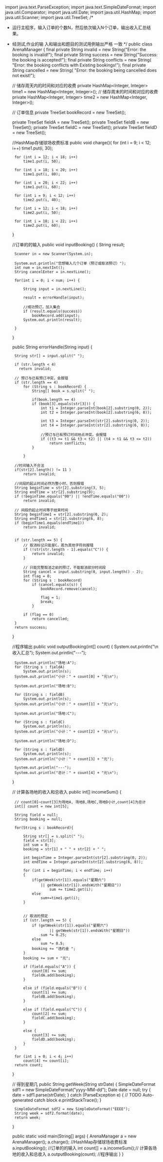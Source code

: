 import java.text.ParseException;
import java.text.SimpleDateFormat;
import java.util.Comparator;
import java.util.Date;
import java.util.HashMap;
import java.util.Scanner;
import java.util.TreeSet;
/*
 * 运行主程序，输入订单的个数N，然后依次输入N个订单，输出收入汇总结果。
 * 经测试,作业的输 入和输出和题目的测试用例输出严格 一致
 */
public class ArenaManager {
	final private String invalid = new String("Error: the booking is invalid!");
	final private String success = new String("Success: the booking is accepted!");
	final private String conflicts = new String(
			"Error: the booking conflicts with Existing bookings!");
	final private String cancelled = new String(
			"Error: the booking being cancelled does not exist!");

	// 储存周天内的时间和对应的收费
	private HashMap<Integer, Integer> time1 = new HashMap<Integer, Integer>();
	// 储存周末的时间和对应的收费
	private HashMap<Integer, Integer> time2 = new HashMap<Integer, Integer>();

	// 订单信息
	private TreeSet<String> bookRecord = new TreeSet<String>();

	private TreeSet<String> fieldA = new TreeSet<String>();
	private TreeSet<String> fieldB = new TreeSet<String>();
	private TreeSet<String> fieldC = new TreeSet<String>();
	private TreeSet<String> fieldD = new TreeSet<String>();

	//HashMap存储球场收费标准
	public void charge(){
		for (int i = 9; i < 12; i++)
			time1.put(i, 30);

		for (int i = 12; i < 18; i++)
			time1.put(i, 50);

		for (int i = 18; i < 20; i++)
			time1.put(i, 80);

		for (int i = 20; i < 22; i++)
			time1.put(i, 60);

		for (int i = 9; i < 12; i++)
			time2.put(i, 40);

		for (int i = 12; i < 18; i++)
			time2.put(i, 50);

		for (int i = 18; i < 22; i++)
			time2.put(i, 60);
	}

	
	//订单的的输入
	public void inputBooking() {
		String result;

		Scanner in = new Scanner(System.in);
		
		System.out.println("您想输入几个订单（预订或取消预订）");
		int num = in.nextInt();
		String cancelEnter = in.nextLine();
		
		for(int i = 0; i < num; i++) {
	
			String input = in.nextLine();
						
			result = errorHandle(input);
		
			//成功预订，加入集合
			if (result.equals(success))
				bookRecord.add(input);
			System.out.println(result);

		}
	}

	public String errorHandle(String input) {

		String str[] = input.split(" ");
		
		if (str.length < 4)
		  return invalid;
		
		// 预订与已有预订冲突，会报错
		if (str.length == 4)
			for (String s : bookRecord) {				
				String[] book = s.split(" ");
				
				if(book.length == 4)
				if (book[3].equals(str[3])) {
					int t1 = Integer.parseInt(book[2].substring(0, 2));
					int t2 = Integer.parseInt(book[2].substring(6, 8));

					int t3 = Integer.parseInt(str[2].substring(0, 2));
					int t4 = Integer.parseInt(str[2].substring(6, 8));

					//预订与已有预订时间地点冲突，会报错
					if ((t3 >= t1 && t3 < t2) || (t4 > t1 && t3 <= t2))
						return conflicts;
				}

			}

		//时间输入不合法
		if(str[2].length() != 11 )
			return invalid;
		
		//间段的起止时间必然为整小时，否则报错
		String beginTime = str[2].substring(3, 5);
		String endTime = str[2].substring(9);
		if (!beginTime.equals("00") || !endTime.equals("00"))
			return invalid;

		// 间段的起止时间等于结束时间
		String beginTime1 = str[2].substring(0, 2);
		String endTime1 = str[2].substring(6, 8);
		if (beginTime1.equals(endTime1))
			return invalid;

		
		if (str.length == 5) {
			// 取消标记只能是C，若为其他字符则报错
			if (!str[str.length - 1].equals("C")) {
				return invalid;
			}

			// 只能完整取消之前的预订，不能取消部分时间段
			String cancel = input.substring(0, input.length() - 2);
			int flag = 0;
			for (String s : bookRecord)
				if (cancel.equals(s)) {
					bookRecord.remove(cancel);

					flag = 1;
					break;
				}

			if (flag == 0)
				return cancelled;
		}
		return success;
	}

	//程序输出
	public void outputBooking(int[] count) {
		System.out.println("\n收入汇总");
		System.out.println("---");

		System.out.println("场地:A");
		for (String s : fieldA)
			System.out.println(s);
		System.out.println("小计：" + count[0] + "元\n");

		System.out.println("场地:B");

		for (String s : fieldB)
			System.out.println(s);
		System.out.println("小计：" + count[1] + "元\n");

		System.out.println("场地:C");

		for (String s : fieldC)
			System.out.println(s);
		System.out.println("小计：" + count[2] + "元\n");

		System.out.println("场地:D");

		for (String s : fieldD)
			System.out.println(s);
		System.out.println("小计：" + count[3] + "元");

		System.out.println("---");
		System.out.println("总计：" + count[4] + "元\n");
	}

	// 计算各场地的收入和总收入
	public int[] incomeSum() {

		// count[0]~count[3]为场地A, 场地B,场地C,场地D小计,count[4]为总计
		int[] count = new int[5];

		String field = null;
		String booking = null;

		for(String s : bookRecord){

			String str[] = s.split(" ");
			field = str[3];
			int sum = 0;
			booking = str[1] + " " + str[2] + " ";

			int beginTime = Integer.parseInt(str[2].substring(0, 2));
			int endTime = Integer.parseInt(str[2].substring(6, 8));

			for (int i = beginTime; i < endTime; i++)
			{
				if(getWeek(str[1]).equals("星期六")
					|| getWeek(str[1]).endsWith("星期日"))				
					    sum += time2.get(i);
				else
					sum+=time1.get(i);
			}
			

			// 取消的预定
			if (str.length == 5) {
				if (getWeek(str[1]).equals("星期六")
						|| getWeek(str[1]).endsWith("星期日"))
					sum *= 0.25;
				else
					sum *= 0.5;
				booking += "违约金 ";
			}
			booking += sum + "元";

			if (field.equals("A")) {
				count[0] += sum;
				fieldA.add(booking);
			}

			else if (field.equals("B")) {
				count[1] += sum;
				fieldB.add(booking);
			}

			else if (field.equals("C")) {
				count[2] += sum;
				fieldC.add(booking);
			}

			else {
				count[3] += sum;
				fieldD.add(booking);
			}
		}

		for (int i = 0; i < 4; i++)
			count[4] += count[i];
		return count;

	}

	// 得到星期几
	public String getWeek(String strDate) {
		SimpleDateFormat sdf1 = new SimpleDateFormat("yyyy-MM-dd");
		Date date = null;
		try {
			date = sdf1.parse(strDate);
		} catch (ParseException e) {
			// TODO Auto-generated catch block
			e.printStackTrace();
		}

		SimpleDateFormat sdf2 = new SimpleDateFormat("EEEE");
		String week = sdf2.format(date);
		return week;
	}
	
	public static void main(String[] args) {
		ArenaManager a = new ArenaManager();
		a.charge();   //HashMap存储球场收费标准
		a.inputBooking(); //订单的的输入
		int count[] = a.incomeSum();// 计算各场地的收入和总收入
		a.outputBooking(count);		//程序输出
	}
}



